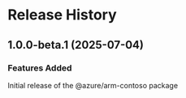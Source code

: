 # Release History
    
## 1.0.0-beta.1 (2025-07-04)

### Features Added

Initial release of the @azure/arm-contoso package
